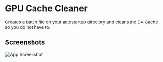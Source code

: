 
# GPU Cache Cleaner

Creates a batch file on your autostartup directory and cleans the DX Cache so you do not have to.



## Screenshots

![App Screenshot](https://i.imgur.com/vDOeNsJ.png)

